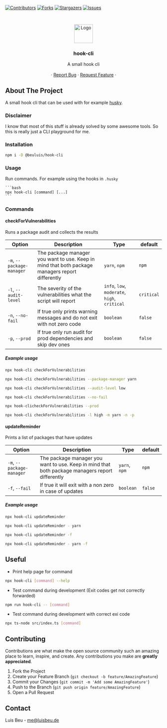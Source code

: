 [![Contributors][contributors-shield]][contributors-url]
[![Forks][forks-shield]][forks-url]
[![Stargazers][stars-shield]][stars-url]
[![Issues][issues-shield]][issues-url]

<!-- PROJECT LOGO -->
<br />
<p align="center">
  <img src="https://yargs.js.org/images/yargs-logo.png" alt="Logo" height="60">

  <h3 align="center">hook-cli</h3>

  <p align="center">
    A small hook cli
    <br />
    <br />
    ·
    <a href="https://github.com/beuluis/hook-cli/issues">Report Bug</a>
    ·
    <a href="https://github.com/beuluis/hook-cli/issues">Request Feature</a>
    ·
  </p>
</p>

<!-- ABOUT THE PROJECT -->

## About The Project

A small hook cli that can be used with for example [husky](https://typicode.github.io/husky/#/).

### Disclaimer

I know that most of this stuff is already solved by some awesome tools. So this is really just a CLI playground for me.

### Installation

```bash
npm i -D @beuluis/hook-cli
```

### Usage

Run commands. For example using the hooks in `.husky`

    ```bash
    npx hook-cli [command] [...]
    ```

### Commands

#### checkForVulnerabilities

Runs a package audit and collects the results

| Option                    | Description                                                                                     | Type                                          | default    |
| ------------------------- | ----------------------------------------------------------------------------------------------- | --------------------------------------------- | ---------- |
| `-m`, `--package-manager` | The package manager you want to use. Keep in mind that both package managers report differently | `yarn`, `npm`                                 | `npm`      |
| `-l`, `--audit-level`     | The severity of the vulnerabilities what the script will report                                 | `info`, `low`, `moderate`, `high`, `critical` | `critical` |
| `-n`, `--no-fail`         | If true only prints warning messages and do not exit with not zero code                         | `boolean`                                     | `false`    |
| `-p`, `--prod`            | If true only run audit for prod dependencies and skip dev ones                                  | `boolean`                                     | `false`    |

##### Example usage

```bash
npx hook-cli checkForVulnerabilities
```

```bash
npx hook-cli checkForVulnerabilities --package-manager yarn
```

```bash
npx hook-cli checkForVulnerabilities --audit-level low
```

```bash
npx hook-cli checkForVulnerabilities --no-fail
```

```bash
npx hook-clicheckForVulnerabilities --prod
```

```bash
npx hook-cli checkForVulnerabilities -l high -m yarn -n -p
```

#### updateReminder

Prints a list of packages that have updates

| Option                    | Description                                                                                     | Type          | default |
| ------------------------- | ----------------------------------------------------------------------------------------------- | ------------- | ------- |
| `-m`, `--package-manager` | The package manager you want to use. Keep in mind that both package managers report differently | `yarn`, `npm` | `npm`   |
| `-f`, `--fail`            | If true it will exit with a non zero in case of updates                                         | `boolean`     | `false` |

##### Example usage

```bash
npx hook-cli updateReminder
```

```bash
npx hook-cli updateReminder - yarn
```

```bash
npx hook-cli updateReminder -f
```

```bash
npx hook-cli updateReminder - yarn -f
```

<!-- USEFUL -->

## Useful

-   Print help page for command

```bash
npx hook-cli [command] --help
```

-   Test command during development (Exit codes get not correctly forwarded)

```bash
npm run hook-cli -- [command]
```

-   Test command during development with correct exi code

```bash
npx ts-node src/index.ts [command]
```

<!-- CONTRIBUTING -->

## Contributing

Contributions are what make the open source community such an amazing place to learn, inspire, and create. Any contributions you make are **greatly appreciated**.

1. Fork the Project
2. Create your Feature Branch (`git checkout -b feature/AmazingFeature`)
3. Commit your Changes (`git commit -m 'Add some AmazingFeature'`)
4. Push to the Branch (`git push origin feature/AmazingFeature`)
5. Open a Pull Request

<!-- CONTACT -->

## Contact

Luis Beu - me@luisbeu.de

<!-- MARKDOWN LINKS & IMAGES -->
<!-- https://www.markdownguide.org/basic-syntax/#reference-style-links -->

[contributors-shield]: https://img.shields.io/github/contributors/beuluis/hook-cli.svg?style=flat-square
[contributors-url]: https://github.com/beuluis/hook-cli/graphs/contributors
[forks-shield]: https://img.shields.io/github/forks/beuluis/hook-cli.svg?style=flat-square
[forks-url]: https://github.com/beuluis/hook-cli/network/members
[stars-shield]: https://img.shields.io/github/stars/beuluis/hook-cli.svg?style=flat-square
[stars-url]: https://github.com/beuluis/hook-cli/stargazers
[issues-shield]: https://img.shields.io/github/issues/beuluis/hook-cli.svg?style=flat-square
[issues-url]: https://github.com/beuluis/hook-cli/issues
[license-shield]: https://img.shields.io/github/license/beuluis/hook-cli.svg?style=flat-square
